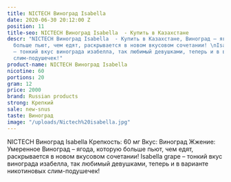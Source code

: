 ```yaml
---
title: NICTECH Виноград Isabella
date: 2020-06-30 20:12:00 Z
position: 11
title-seo: NICTECH Виноград Isabella  - Купить в Казахстане
descr: "NICTECH Виноград Isabella  - Купить в Казахстане, Виноград – ягода, которую
  больше пьют, чем едят, раскрывается в новом вкусовом сочетании! \nIsabella grape
  – тонкий вкус винограда изабелла, так любимый девушками, теперь и в варианте никотиновых
  слим-подушечек!"
product-name: NICTECH Виноград Isabella
nicotine: 60
portions: 20
gram: 12
price: 2000
brand: Russian products
strong: Крепкий
sale: new-snus
taste: Виноград
image: "/uploads/Nictech%20isabella.jpg"
---
```


NICTECH Виноград Isabella
Крепкость: 60 мг
Вкус: Виноград
Жжение: Умеренное
Виноград – ягода, которую больше пьют, чем едят, раскрывается в новом вкусовом сочетании! 
Isabella grape – тонкий вкус винограда изабелла, так любимый девушками, теперь и в варианте никотиновых слим-подушечек!
